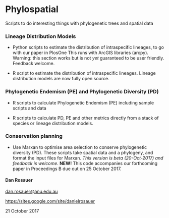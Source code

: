 # Phylospatial
Scripts to do interesting things with phylogenetic trees and spatial data

### Lineage Distribution Models
* Python scripts to estimate the distribution of intraspecific lineages, to go with our paper in PlosOne
	This runs with ArcGIS libraries (arcpy).
	Warning: this section works but is not *yet* guaranteed to be user friendly. Feedback welcome.

* R script to estimate the distribution of intraspecific lineages. Lineage distribution models are now fully open source.	

### Phylogenetic Endemism (PE) and Phylogenetic Diversity (PD)
* R scripts to calculate Phylogenetic Endemism (PE)
	including sample scripts and data

* R scripts to calculate PD, PE and other metrics directly from a stack of species or lineage distribution models.

### Conservation planning
* Use Marxan to optimise area selection to conserve phylogenetic diversity (PD).  These scripts take spatial data and a phylogeny, and format the input files for Marxan.  _This version is beta (20-Oct-2017) and feedback is welcome_.  **NEW!**  This code accompanies our forthcoming paper in Proceedings B due out on 25 October 2017.

</p>

#### Dan Rosauer
dan.rosauer@anu.edu.au</p>
https://sites.google.com/site/danielrosauer<p>

21 October 2017

